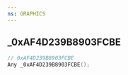 ```yaml
---
ns: GRAPHICS
---
```

## _0xAF4D239B8903FCBE

```c
// 0xAF4D239B8903FCBE
Any _0xAF4D239B8903FCBE();
```

